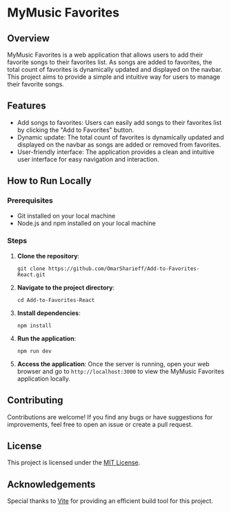 # MyMusic Favorites

## Overview

MyMusic Favorites is a web application that allows users to add their favorite songs to their favorites list. As songs are added to favorites, the total count of favorites is dynamically updated and displayed on the navbar. This project aims to provide a simple and intuitive way for users to manage their favorite songs.

## Features

- Add songs to favorites: Users can easily add songs to their favorites list by clicking the "Add to Favorites" button.
- Dynamic update: The total count of favorites is dynamically updated and displayed on the navbar as songs are added or removed from favorites.
- User-friendly interface: The application provides a clean and intuitive user interface for easy navigation and interaction.

## How to Run Locally

### Prerequisites
- Git installed on your local machine
- Node.js and npm installed on your local machine

### Steps
1. **Clone the repository**: 
   ```
   git clone https://github.com/OmarSharieff/Add-to-Favorites-React.git
   ```

2. **Navigate to the project directory**:
   ```
   cd Add-to-Favorites-React
   ```

3. **Install dependencies**:
   ```
   npm install
   ```

4. **Run the application**:
   ```
   npm run dev
   ```

5. **Access the application**:
   Once the server is running, open your web browser and go to `http://localhost:3000` to view the MyMusic Favorites application locally.

## Contributing
Contributions are welcome! If you find any bugs or have suggestions for improvements, feel free to open an issue or create a pull request.

## License
This project is licensed under the [MIT License](https://opensource.org/licenses/MIT).

## Acknowledgements
Special thanks to [Vite](https://vitejs.dev/) for providing an efficient build tool for this project.